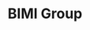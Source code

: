 ---
blog: https://bimigroup.org/blog
linkedin: https://linkedin.com/company/66710136
logohandle: bimigroup
sort: bimigroup
title: BIMI Group
twitter: https://x.com/bimigroup
website: https://bimigroup.org/
youtube: https://youtube.com/channel/UC8IXA1iJ0RV0xG6i8Jgk8Qg
---